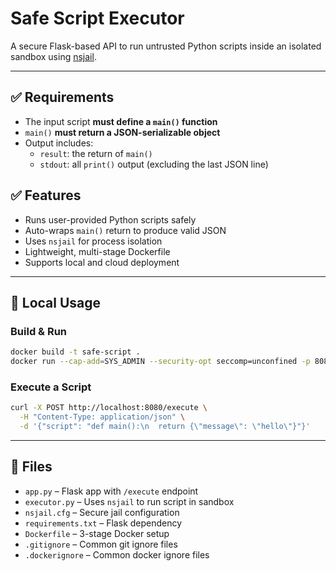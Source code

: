 # Safe Script Executor

A secure Flask-based API to run untrusted Python scripts inside an isolated sandbox using [nsjail](https://github.com/google/nsjail).

---

## ✅ Requirements

- The input script **must define a `main()` function**
- `main()` **must return a JSON-serializable object**
- Output includes:
  - `result`: the return of `main()`
  - `stdout`: all `print()` output (excluding the last JSON line)

## ✅ Features

- Runs user-provided Python scripts safely
- Auto-wraps `main()` return to produce valid JSON
- Uses `nsjail` for process isolation
- Lightweight, multi-stage Dockerfile
- Supports local and cloud deployment

---

## 🧪 Local Usage

### Build & Run

```bash
docker build -t safe-script .
docker run --cap-add=SYS_ADMIN --security-opt seccomp=unconfined -p 8080:8080 safe-script
```

### Execute a Script

```bash
curl -X POST http://localhost:8080/execute \
  -H "Content-Type: application/json" \
  -d '{"script": "def main():\n  return {\"message\": \"hello\"}"}'
```

---

## 📁 Files

- `app.py` – Flask app with `/execute` endpoint
- `executor.py` – Uses `nsjail` to run script in sandbox
- `nsjail.cfg` – Secure jail configuration
- `requirements.txt` – Flask dependency
- `Dockerfile` – 3-stage Docker setup
- `.gitignore` – Common git ignore files
- `.dockerignore` – Common docker ignore files
